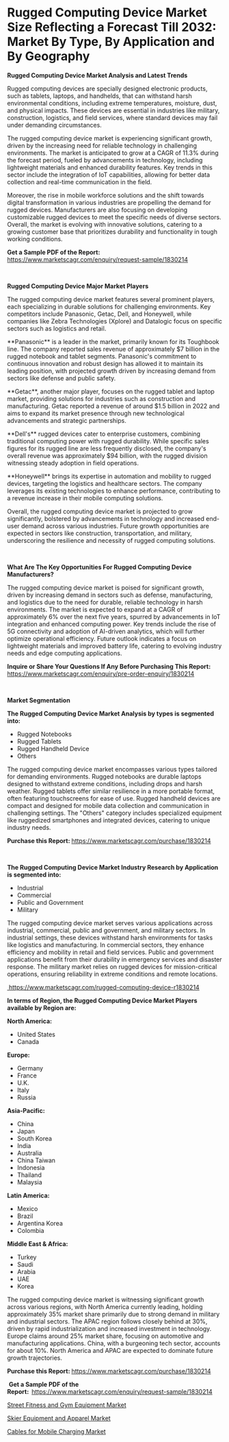 <p><h1>Rugged Computing Device Market Size Reflecting a Forecast Till 2032: Market By Type, By Application and By Geography</h1></p><p><strong>Rugged Computing Device Market Analysis and Latest Trends</strong></p>
<p><p>Rugged computing devices are specially designed electronic products, such as tablets, laptops, and handhelds, that can withstand harsh environmental conditions, including extreme temperatures, moisture, dust, and physical impacts. These devices are essential in industries like military, construction, logistics, and field services, where standard devices may fail under demanding circumstances. </p><p>The rugged computing device market is experiencing significant growth, driven by the increasing need for reliable technology in challenging environments. The market is anticipated to grow at a CAGR of 11.3% during the forecast period, fueled by advancements in technology, including lightweight materials and enhanced durability features. Key trends in this sector include the integration of IoT capabilities, allowing for better data collection and real-time communication in the field. </p><p>Moreover, the rise in mobile workforce solutions and the shift towards digital transformation in various industries are propelling the demand for rugged devices. Manufacturers are also focusing on developing customizable rugged devices to meet the specific needs of diverse sectors. Overall, the market is evolving with innovative solutions, catering to a growing customer base that prioritizes durability and functionality in tough working conditions.</p></p>
<p><strong>Get a Sample PDF of the Report:&nbsp;</strong> <a href="https://www.marketscagr.com/enquiry/request-sample/1830214?utm_campaign=2136&utm_medium=2&utm_source=Github&utm_content=ia&utm_term=05042025&utm_id=rugged-computing-device">https://www.marketscagr.com/enquiry/request-sample/1830214</a></p>
<p>&nbsp;</p>
<p><strong>Rugged Computing Device Major Market Players</strong></p>
<p><p>The rugged computing device market features several prominent players, each specializing in durable solutions for challenging environments. Key competitors include Panasonic, Getac, Dell, and Honeywell, while companies like Zebra Technologies (Xplore) and Datalogic focus on specific sectors such as logistics and retail.</p><p>**Panasonic** is a leader in the market, primarily known for its Toughbook line. The company reported sales revenue of approximately $7 billion in the rugged notebook and tablet segments. Panasonic's commitment to continuous innovation and robust design has allowed it to maintain its leading position, with projected growth driven by increasing demand from sectors like defense and public safety.</p><p>**Getac**, another major player, focuses on the rugged tablet and laptop market, providing solutions for industries such as construction and manufacturing. Getac reported a revenue of around $1.5 billion in 2022 and aims to expand its market presence through new technological advancements and strategic partnerships. </p><p>**Dell's** rugged devices cater to enterprise customers, combining traditional computing power with rugged durability. While specific sales figures for its rugged line are less frequently disclosed, the company's overall revenue was approximately $94 billion, with the rugged division witnessing steady adoption in field operations.</p><p>**Honeywell** brings its expertise in automation and mobility to rugged devices, targeting the logistics and healthcare sectors. The company leverages its existing technologies to enhance performance, contributing to a revenue increase in their mobile computing solutions.</p><p>Overall, the rugged computing device market is projected to grow significantly, bolstered by advancements in technology and increased end-user demand across various industries. Future growth opportunities are expected in sectors like construction, transportation, and military, underscoring the resilience and necessity of rugged computing solutions.</p></p>
<p>&nbsp;</p>
<p><strong>What Are The Key Opportunities For Rugged Computing Device Manufacturers?</strong></p>
<p><p>The rugged computing device market is poised for significant growth, driven by increasing demand in sectors such as defense, manufacturing, and logistics due to the need for durable, reliable technology in harsh environments. The market is expected to expand at a CAGR of approximately 6% over the next five years, spurred by advancements in IoT integration and enhanced computing power. Key trends include the rise of 5G connectivity and adoption of AI-driven analytics, which will further optimize operational efficiency. Future outlook indicates a focus on lightweight materials and improved battery life, catering to evolving industry needs and edge computing applications.</p></p>
<p><strong>Inquire or Share Your Questions If Any Before Purchasing This Report:</strong> <a href="https://www.marketscagr.com/enquiry/pre-order-enquiry/1830214?utm_campaign=2136&utm_medium=2&utm_source=Github&utm_content=ia&utm_term=05042025&utm_id=rugged-computing-device">https://www.marketscagr.com/enquiry/pre-order-enquiry/1830214</a></p>
<p>&nbsp;</p>
<p><strong>Market Segmentation</strong></p>
<p><strong>The Rugged Computing Device Market Analysis by types is segmented into:</strong></p>
<p><ul><li>Rugged Notebooks</li><li>Rugged Tablets</li><li>Rugged Handheld Device</li><li>Others</li></ul></p>
<p><p>The rugged computing device market encompasses various types tailored for demanding environments. Rugged notebooks are durable laptops designed to withstand extreme conditions, including drops and harsh weather. Rugged tablets offer similar resilience in a more portable format, often featuring touchscreens for ease of use. Rugged handheld devices are compact and designed for mobile data collection and communication in challenging settings. The "Others" category includes specialized equipment like ruggedized smartphones and integrated devices, catering to unique industry needs.</p></p>
<p><strong>Purchase this Report:&nbsp;</strong><a href="https://www.marketscagr.com/purchase/1830214?utm_campaign=2136&utm_medium=2&utm_source=Github&utm_content=ia&utm_term=05042025&utm_id=rugged-computing-device">https://www.marketscagr.com/purchase/1830214</a></p>
<p>&nbsp;</p>
<p><strong>The Rugged Computing Device Market Industry Research by Application is segmented into:</strong></p>
<p><ul><li>Industrial</li><li>Commercial</li><li>Public and Government</li><li>Military</li></ul></p>
<p><p>The rugged computing device market serves various applications across industrial, commercial, public and government, and military sectors. In industrial settings, these devices withstand harsh environments for tasks like logistics and manufacturing. In commercial sectors, they enhance efficiency and mobility in retail and field services. Public and government applications benefit from their durability in emergency services and disaster response. The military market relies on rugged devices for mission-critical operations, ensuring reliability in extreme conditions and remote locations.</p></p>
<p><a href="https://www.marketscagr.com/rugged-computing-device-r1830214?utm_campaign=2136&utm_medium=2&utm_source=Github&utm_content=ia&utm_term=05042025&utm_id=rugged-computing-device">&nbsp;https://www.marketscagr.com/rugged-computing-device-r1830214</a></p>
<p><strong>In terms of Region, the Rugged Computing Device Market Players available by Region are:</strong></p>
<p>
    <p> <strong> North America: </strong>
        <ul>
            <li>United States</li>
            <li>Canada</li>
        </ul>
        </p> 
    <p> <strong> Europe: </strong>
        <ul>
            <li>Germany</li>
            <li>France</li>
            <li>U.K.</li>
            <li>Italy</li>
            <li>Russia</li>
        </ul>
        </p> 
    <p> <strong> Asia-Pacific: </strong>
        <ul>
            <li>China</li>
            <li>Japan</li>
            <li>South Korea</li>
            <li>India</li>
            <li>Australia</li>
            <li>China Taiwan</li>
            <li>Indonesia</li>
            <li>Thailand</li>
            <li>Malaysia</li>
        </ul>
        </p> 
    <p> <strong> Latin America: </strong>
        <ul>
            <li>Mexico</li>
            <li>Brazil</li>
            <li>Argentina Korea</li>
            <li>Colombia</li>
        </ul>
        </p> 
    <p> <strong> Middle East & Africa: </strong>
        <ul>
            <li>Turkey</li>
            <li>Saudi</li>
            <li>Arabia</li>
            <li>UAE</li>
            <li>Korea</li>
        </ul>
    </p>
    </p>
<p><p>The rugged computing device market is witnessing significant growth across various regions, with North America currently leading, holding approximately 35% market share primarily due to strong demand in military and industrial sectors. The APAC region follows closely behind at 30%, driven by rapid industrialization and increased investment in technology. Europe claims around 25% market share, focusing on automotive and manufacturing applications. China, with a burgeoning tech sector, accounts for about 10%. North America and APAC are expected to dominate future growth trajectories.</p></p>
<p><strong>Purchase this Report: </strong><a href="https://www.marketscagr.com/purchase/1830214?utm_campaign=2136&utm_medium=2&utm_source=Github&utm_content=ia&utm_term=05042025&utm_id=rugged-computing-device">https://www.marketscagr.com/purchase/1830214</a></p>
<p>&nbsp;<strong>Get a Sample PDF of the Report:&nbsp;&nbsp;</strong><a href="https://www.marketscagr.com/enquiry/request-sample/1830214?utm_campaign=2136&utm_medium=2&utm_source=Github&utm_content=ia&utm_term=05042025&utm_id=rugged-computing-device">https://www.marketscagr.com/enquiry/request-sample/1830214</a></p>
<p><strong></strong></p>
<p><p><a href="https://github.com/dringals/Market-Research-Report-List-7/blob/main/street-fitness-and-gym-equipment-market.md?utm_campaign=2136&utm_medium=2&utm_source=Github&utm_content=ia&utm_term=05042025&utm_id=rugged-computing-device">Street Fitness and Gym Equipment Market</a></p><p><a href="https://github.com/krookplier6h/Market-Research-Report-List-1/blob/main/skier-equipment-and-apparel-market.md?utm_campaign=2136&utm_medium=2&utm_source=Github&utm_content=ia&utm_term=05042025&utm_id=rugged-computing-device">Skier Equipment and Apparel Market</a></p><p><a href="https://github.com/tona7vba/Market-Research-Report-List-1/blob/main/cables-for-mobile-charging-market.md?utm_campaign=2136&utm_medium=2&utm_source=Github&utm_content=ia&utm_term=05042025&utm_id=rugged-computing-device">Cables for Mobile Charging Market</a></p></p>